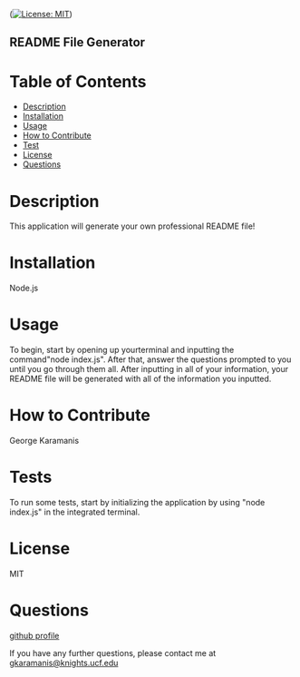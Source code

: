 ([![License: MIT](https://img.shields.io/badge/License-MIT-yellow.svg)](https://opensource.org/licenses/MIT))
  
  ## README File Generator
  
  # Table of Contents 
  - [Description](#description)
  - [Installation](#installation)
  - [Usage](#usage)
  - [How to Contribute](#contributing)
  - [Test](#tests)
  - [License](#license)
  - [Questions](#questions)
  
  # Description
  This application will generate your own professional README file!
  
  # Installation
  Node.js
  
  # Usage
  To begin, start by opening up yourterminal and inputting the command"node index.js". After that, answer the questions prompted to you until you go through them all. After inputting in all of your information, your README file will be generated with all of the information you inputted.
  
  # How to Contribute
  George Karamanis
  
  # Tests
  To run some tests, start by initializing the application by using "node index.js" in the integrated terminal.
  
  # License
  MIT
  
  # Questions
  [github profile](https://github.com/gkaramanis1)
  
  If you have any further questions, please contact me at gkaramanis@knights.ucf.edu
